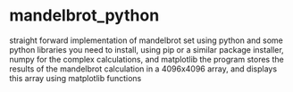 # mandelbrot_python
straight forward implementation of mandelbrot set using python and some python libraries
you need to install, using pip or a similar package installer, numpy for the complex calculations, and matplotlib
the program stores the results of the mandelbrot calculation in a 4096x4096 array, and displays this array using matplotlib functions

